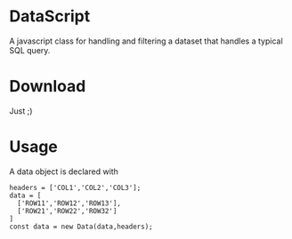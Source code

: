 # DataScript
A javascript class for handling and filtering a dataset that handles a typical SQL query.
# Download
Just <? include 'DataScript.php' ?> ;)
# Usage
A data object is declared with
```
headers = ['COL1','COL2','COL3'];
data = [
  ['ROW11','ROW12','ROW13'],
  ['ROW21','ROW22','ROW32']
]
const data = new Data(data,headers);
```


